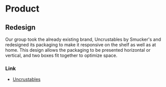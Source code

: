 # Product

## Redesign
Our group took the already existing brand, Uncrustables by Smucker's and redesigned its packaging to make it responsive on the shelf as well as at home. This design allows the packaging to be presented horizontal or vertical, and two boxes fit together to optimize space.

### Link
 - [Uncrustables](http://www.smuckersuncrustables.com)
